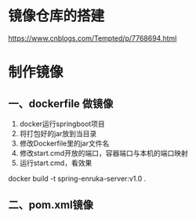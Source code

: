 # 镜像仓库的搭建
https://www.cnblogs.com/Tempted/p/7768694.html

# 制作镜像
## 一、dockerfile 做镜像
1. docker运行springboot项目
1. 将打包好的jar放到当目录
1. 修改Dockerfile里的jar文件名
1. 修改start.cmd开放的端口，容器端口与本机的端口映射
1. 运行start.cmd，看效果

docker build -t spring-enruka-server:v1.0 .

## 二、pom.xml镜像